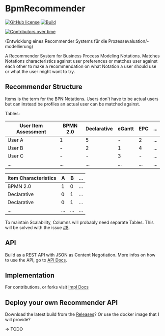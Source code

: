 # BpmRecommender

[![GitHub license](https://badgen.net/github/license/12rcu/BpmRecommender)](https://github.com/12rcu/BpmRecommender/blob/master/LICENSE)
[![Build](https://github.com/12rcu/BpmRecommender/actions/workflows/build.yml/badge.svg)](https://github.com/12rcu/BpmRecommender/actions/workflows/build.yml)

[![Contributors over time](https://contributor-graph-api.apiseven.com/contributors-svg?chart=contributorOverTime&repo=12rcu/BpmRecommender)](https://www.apiseven.com/en/contributor-graph?chart=contributorOverTime&repo=12rcu/BpmRecommender)

(Entwicklung eines Recommender Systems für die Prozessevaluation/-modellierung)

A Recommender System for Business Process Modeling Notations. Matches Notations characteristics against user preferences
or matches user against each other to make a recommendation on what Notation a user should use or what the user might
want to try.

## Recommender Structure

Items is the term for the BPN Notations. Users don't have to be actual users but can instead be profiles an actual user
can be matched against.

Tables:

| User Item Assessment | BPMN 2.0 | Declarative | eGantt | EPC | ... |
|----------------------|----------|-------------|--------|-----|-----|
| User A               | 1        | 5           | -      | 2   | ... |
| User B               | -        | 2           | 1      | 4   | ... |
| User C               | -        | -           | 3      | -   | ... |
| ...                  | ...      | ...         | ...    | ... | ... |

| Item Characteristics | A   | B   | ... |
|----------------------|-----|-----|-----|
| BPMN 2.0             | 1   | 0   | ... |
| Declarative          | 0   | 1   | ... |
| Declarative          | 0   | 1   | ... |
| ...                  | ... | ... | ... |

To maintain Scalability, Columns will probably need separate Tables. This will be solved with the
issue [#8](https://github.com/12rcu/BpmRecommender/issues/8).

## API

Build as a REST API with JSON as Content Negotiation.
More infos on how to use the API, go to [API Docs](./docs/api/Home.md).

## Implementation

For contributions, or forks visit [Impl Docs](./docs/api/Home.md)

## Deploy your own Recommender API

Download the latest build from the [Releases](https://github.com/12rcu/BpmRecommender/releases)?
Or use the docker image that I will provide?

=> TODO